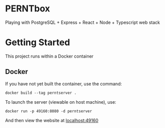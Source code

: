 # PERNTbox
Playing with PostgreSQL + Express + React + Node + Typescript web stack


# Getting Started

This project runs within a Docker container

## Docker

If you have not yet built the container, use the command:

`docker build --tag perntserver .`

To launch the server (viewable on host machine), use:

`docker run -p 49160:8080 -d perntserver`

And then view the website at [localhost:49160](http://localhost:49160)
